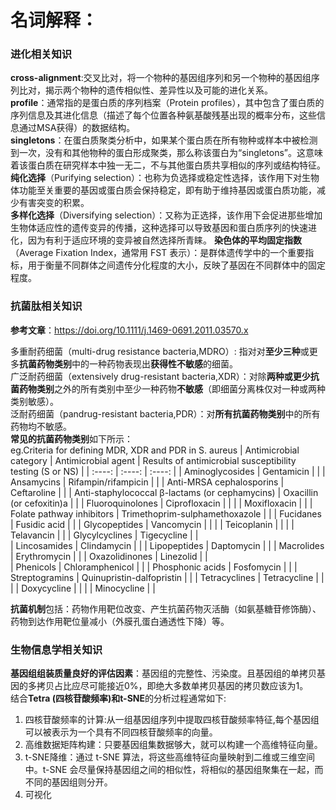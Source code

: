 # 名词解释： 
### 进化相关知识
**cross-alignment**:交叉比对，将一个物种的基因组序列和另一个物种的基因组序列比对，揭示两个物种的遗传相似性、差异性以及可能的进化关系。\
**profile**：通常指的是蛋白质的序列档案（Protein profiles），其中包含了蛋白质的序列信息及其进化信息（描述了每个位置各种氨基酸残基出现的概率分布，这些信息通过MSA获得）的数据结构。\
**singletons**：在蛋白质聚类分析中，如果某个蛋白质在所有物种或样本中被检测到一次，没有和其他物种的蛋白形成聚类，那么称该蛋白为“singletons”。这意味着该蛋白质在研究样本中独一无二，不与其他蛋白质共享相似的序列或结构特征。\
**纯化选择**（Purifying selection）：也称为负选择或稳定性选择，该作用下对生物体功能至关重要的基因或蛋白质会保持稳定，即有助于维持基因或蛋白质功能，减少有害突变的积累。\
**多样化选择**（Diversifying selection）：又称为正选择，该作用下会促进那些增加生物体适应性的遗传变异的传播，这种选择可以导致基因和蛋白质序列的快速进化，因为有利于适应环境的变异被自然选择所青睐。
**染色体的平均固定指数**（Average Fixation Index，通常用 FST 表示）：是群体遗传学中的一个重要指标，用于衡量不同群体之间遗传分化程度的大小，反映了基因在不同群体中的固定程度。


### 抗菌肽相关知识
**参考文章**：https://doi.org/10.1111/j.1469-0691.2011.03570.x

多重耐药细菌（multi-drug resistance bacteria,MDRO）: 指对对**至少三种**或更多**抗菌药物类别**中的一种药物表现出**获得性不敏感**的细菌。\
广泛耐药细菌（extensively drug-resistant bacteria,XDR）：对除**两种或更少抗菌药物类别**之外的所有类别中至少一种药物**不敏感**（即细菌分离株仅对一种或两种类别敏感）。\
泛耐药细菌（pandrug-resistant bacteria,PDR）：对**所有抗菌药物类别**中的所有药物均不敏感。\
**常见的抗菌药物类别**如下所示：\
eg.Criteria for defining MDR, XDR and PDR in S. aureus
| Antimicrobial category | Antimicrobial agent | Results of antimicrobial susceptibility testing (S or NS) |
| :----: | :----: | :----: | 
| Aminoglycosides | Gentamicin | |
| Ansamycins | Rifampin/rifampicin | |
| Anti-MRSA cephalosporins | Ceftaroline | |
| Anti-staphylococcal β-lactams (or cephamycins) | Oxacillin (or cefoxitin)a | |
| Fluoroquinolones | Ciprofloxacin | |
|                  | Moxifloxacin | |
| Folate pathway inhibitors | Trimethoprim-sulphamethoxazole | |
| Fucidanes | Fusidic acid | |
| Glycopeptides | Vancomycin | |
|               | Teicoplanin | |
|               | Telavancin | |
| Glycylcyclines | Tigecycline | |	
| Lincosamides | Clindamycin | |
| Lipopeptides | Daptomycin | |
| Macrolides | Erythromycin	| |
| Oxazolidinones | Linezolid | |	
| Phenicols | Chloramphenicol	| |
| Phosphonic acids | Fosfomycin | |	
| Streptogramins | Quinupristin-dalfopristin | |
| Tetracyclines | Tetracycline | |
|               | Doxycycline	| |
|               | Minocycline	| |

**抗菌机制**包括：药物作用靶位改变、产生抗菌药物灭活酶（如氨基糖苷修饰酶）、药物到达作用靶位量减小（外膜孔蛋白通透性下降）等。

### 生物信息学相关知识
**基因组组装质量良好的评估因素**：基因组的完整性、污染度。且基因组的单拷贝基因的多拷贝占比应尽可能接近0%，即绝大多数单拷贝基因的拷贝数应该为1。\
结合**Tetra (四核苷酸频率)和t-SNE**的分析过程通常如下:
  1. 四核苷酸频率的计算:从一组基因组序列中提取四核苷酸频率特征,每个基因组可以被表示为一个具有不同四核苷酸频率的向量。
  2. 高维数据矩阵构建：只要基因组集数据够大，就可以构建一个高维特征向量。
  3. t-SNE降维：通过 t-SNE 算法，将这些高维特征向量映射到二维或三维空间中。t-SNE 会尽量保持基因组之间的相似性，将相似的基因组聚集在一起，而不同的基因组则分开。
  4. 可视化
